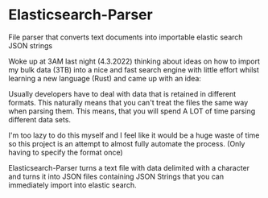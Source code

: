# Elasticsearch-Parser
File parser that converts text documents into importable elastic search JSON strings

Woke up at 3AM last night (4.3.2022) thinking about ideas on how to import my bulk data (3TB) into a nice and fast search engine with little effort whilst learning a new language (Rust) and came up with an idea:

Usually developers have to deal with data that is retained in different formats. This naturally means that you can't treat the files the same way when parsing them. 
This means, that you will spend A LOT of time parsing different data sets.

I'm too lazy to do this myself and I feel like it would be a huge waste of time so this project is an attempt to almost fully automate the process. (Only having to specify the format once)

Elasticsearch-Parser turns a text file with data delimited with a character and turns it into JSON files containing JSON Strings that you can immediately import into elastic search.



